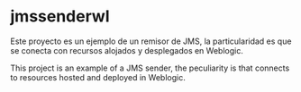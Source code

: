 # jmssenderwl
Este proyecto es un ejemplo de un remisor de JMS, la particularidad es que se conecta con recursos alojados y desplegados en Weblogic.

This project is an example of a JMS sender, the peculiarity is that connects to resources hosted and deployed in Weblogic.